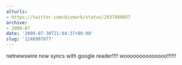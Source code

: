 ```yaml
---
alturls:
- https://twitter.com/bismark/status/2937880057
archive:
- 2009-07
date: '2009-07-30T21:04:37+00:00'
slug: '1248987877'
---
```


netnewswire now syncs with google reader!!!! woooooooooooooo!!!!!!

